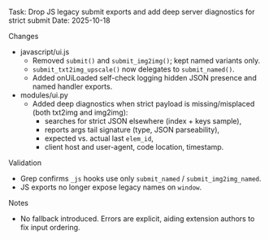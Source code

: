 Task: Drop JS legacy submit exports and add deep server diagnostics for strict submit
Date: 2025-10-18

Changes
- javascript/ui.js
  - Removed `submit()` and `submit_img2img()`; kept named variants only.
  - `submit_txt2img_upscale()` now delegates to `submit_named()`.
  - Added onUiLoaded self-check logging hidden JSON presence and named handler exports.
- modules/ui.py
  - Added deep diagnostics when strict payload is missing/misplaced (both txt2img and img2img):
    - searches for strict JSON elsewhere (index + keys sample),
    - reports args tail signature (type, JSON parseability),
    - expected vs. actual last `elem_id`,
    - client host and user-agent, code location, timestamp.

Validation
- Grep confirms `_js` hooks use only `submit_named` / `submit_img2img_named`.
- JS exports no longer expose legacy names on `window`.

Notes
- No fallback introduced. Errors are explicit, aiding extension authors to fix input ordering.
